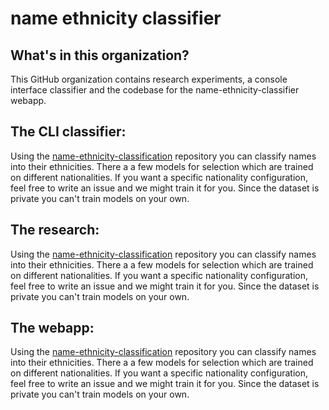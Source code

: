 # name ethnicity classifier

## What's in this organization?
This GitHub organization contains research experiments, a console interface classifier and the codebase for the name-ethnicity-classifier webapp.

## The CLI classifier:
Using the [name-ethnicity-classification](https://github.com/name-ethnicity-classifier/name-ethnicity-classification) repository you can classify names into their ethnicities.
There a a few models for selection which are trained on different nationalities. If you want a specific nationality configuration, feel free to write an issue and we might train it for you. Since the dataset is private you can't train models on your own.

## The research:
Using the [name-ethnicity-classification](https://github.com/name-ethnicity-classifier/name-ethnicity-classification) repository you can classify names into their ethnicities.
There a a few models for selection which are trained on different nationalities. If you want a specific nationality configuration, feel free to write an issue and we might train it for you. Since the dataset is private you can't train models on your own.

## The webapp:
Using the [name-ethnicity-classification](https://github.com/name-ethnicity-classifier/name-ethnicity-classification) repository you can classify names into their ethnicities.
There a a few models for selection which are trained on different nationalities. If you want a specific nationality configuration, feel free to write an issue and we might train it for you. Since the dataset is private you can't train models on your own.

<!--

**Here are some ideas to get you started:**

🙋‍♀️ A short introduction - what is your organization all about?
🌈 Contribution guidelines - how can the community get involved?
👩‍💻 Useful resources - where can the community find your docs? Is there anything else the community should know?
🍿 Fun facts - what does your team eat for breakfast?
🧙 Remember, you can do mighty things with the power of [Markdown](https://guides.github.com/features/mastering-markdown/)
-->

